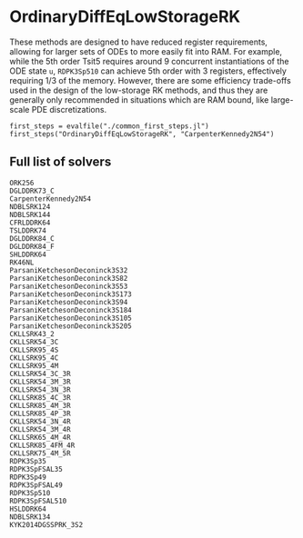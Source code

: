 # OrdinaryDiffEqLowStorageRK

These methods are designed to have reduced register requirements, allowing for larger sets of ODEs to more
easily fit into RAM. For example, while the 5th order Tsit5 requires around 9 concurrent instantiations of the
ODE state `u`, `RDPK3Sp510` can achieve 5th order with 3 registers, effectively requiring 1/3 of the memory.
However, there are some efficiency trade-offs used in the design of the low-storage RK methods, and thus they
are generally only recommended in situations which are RAM bound, like large-scale PDE discretizations.

```@eval
first_steps = evalfile("./common_first_steps.jl")
first_steps("OrdinaryDiffEqLowStorageRK", "CarpenterKennedy2N54")
```

## Full list of solvers

```@docs
ORK256
DGLDDRK73_C
CarpenterKennedy2N54
NDBLSRK124
NDBLSRK144
CFRLDDRK64
TSLDDRK74
DGLDDRK84_C
DGLDDRK84_F
SHLDDRK64
RK46NL
ParsaniKetchesonDeconinck3S32
ParsaniKetchesonDeconinck3S82
ParsaniKetchesonDeconinck3S53
ParsaniKetchesonDeconinck3S173
ParsaniKetchesonDeconinck3S94
ParsaniKetchesonDeconinck3S184
ParsaniKetchesonDeconinck3S105
ParsaniKetchesonDeconinck3S205
CKLLSRK43_2
CKLLSRK54_3C
CKLLSRK95_4S
CKLLSRK95_4C
CKLLSRK95_4M
CKLLSRK54_3C_3R
CKLLSRK54_3M_3R
CKLLSRK54_3N_3R
CKLLSRK85_4C_3R
CKLLSRK85_4M_3R
CKLLSRK85_4P_3R
CKLLSRK54_3N_4R
CKLLSRK54_3M_4R
CKLLSRK65_4M_4R
CKLLSRK85_4FM_4R
CKLLSRK75_4M_5R
RDPK3Sp35
RDPK3SpFSAL35
RDPK3Sp49
RDPK3SpFSAL49
RDPK3Sp510
RDPK3SpFSAL510
HSLDDRK64
NDBLSRK134
KYK2014DGSSPRK_3S2
```
